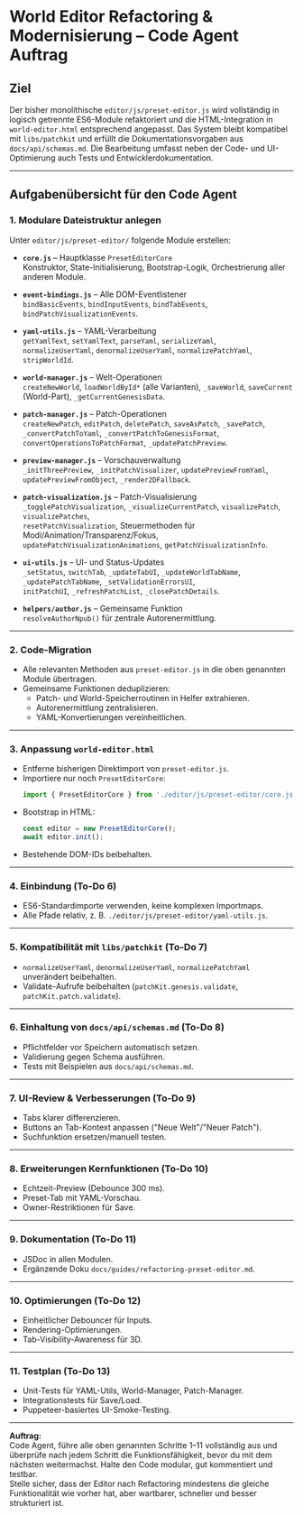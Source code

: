 # World Editor Refactoring & Modernisierung – Code Agent Auftrag

## Ziel
Der bisher monolithische `editor/js/preset-editor.js` wird vollständig in logisch getrennte ES6-Module refaktoriert und die HTML-Integration in `world-editor.html` entsprechend angepasst. Das System bleibt kompatibel mit `libs/patchkit` und erfüllt die Dokumentationsvorgaben aus `docs/api/schemas.md`. Die Bearbeitung umfasst neben der Code- und UI-Optimierung auch Tests und Entwicklerdokumentation.

---

## Aufgabenübersicht für den Code Agent

### 1. **Modulare Dateistruktur anlegen**
Unter `editor/js/preset-editor/` folgende Module erstellen:

- **`core.js`** – Hauptklasse `PresetEditorCore`  
  Konstruktor, State-Initialisierung, Bootstrap-Logik, Orchestrierung aller anderen Module.

- **`event-bindings.js`** – Alle DOM-Eventlistener  
  `bindBasicEvents`, `bindInputEvents`, `bindTabEvents`, `bindPatchVisualizationEvents`.

- **`yaml-utils.js`** – YAML-Verarbeitung  
  `getYamlText`, `setYamlText`, `parseYaml`, `serializeYaml`,  
  `normalizeUserYaml`, `denormalizeUserYaml`, `normalizePatchYaml`, `stripWorldId`.

- **`world-manager.js`** – Welt-Operationen  
  `createNewWorld`, `loadWorldById*` (alle Varianten), `_saveWorld`, `saveCurrent` (World-Part), `_getCurrentGenesisData`.

- **`patch-manager.js`** – Patch-Operationen  
  `createNewPatch`, `editPatch`, `deletePatch`, `saveAsPatch`, `_savePatch`,  
  `_convertPatchToYaml`, `_convertPatchToGenesisFormat`, `convertOperationsToPatchFormat`, `_updatePatchPreview`.

- **`preview-manager.js`** – Vorschauverwaltung  
  `_initThreePreview`, `_initPatchVisualizer`, `updatePreviewFromYaml`, `updatePreviewFromObject`, `_render2DFallback`.

- **`patch-visualization.js`** – Patch-Visualisierung  
  `_togglePatchVisualization`, `_visualizeCurrentPatch`, `visualizePatch`, `visualizePatches`,  
  `resetPatchVisualization`, Steuermethoden für Modi/Animation/Transparenz/Fokus, `updatePatchVisualizationAnimations`, `getPatchVisualizationInfo`.

- **`ui-utils.js`** – UI- und Status-Updates  
  `_setStatus`, `switchTab`, `_updateTabUI`, `_updateWorldTabName`, `_updatePatchTabName`, `_setValidationErrorsUI`,  
  `initPatchUI`, `_refreshPatchList`, `_closePatchDetails`.

- **`helpers/author.js`** – Gemeinsame Funktion  
  `resolveAuthorNpub()` für zentrale Autorenermittlung.

---

### 2. **Code-Migration**
- Alle relevanten Methoden aus `preset-editor.js` in die oben genannten Module übertragen.
- Gemeinsame Funktionen deduplizieren:
  - Patch- und World-Speicherroutinen in Helfer extrahieren.
  - Autorenermittlung zentralisieren.
  - YAML-Konvertierungen vereinheitlichen.

---

### 3. **Anpassung `world-editor.html`**
- Entferne bisherigen Direktimport von `preset-editor.js`.
- Importiere nur noch `PresetEditorCore`:
  ```javascript
  import { PresetEditorCore } from './editor/js/preset-editor/core.js';
  ```
- Bootstrap in HTML:
  ```javascript
  const editor = new PresetEditorCore();
  await editor.init();
  ```
- Bestehende DOM-IDs beibehalten.

---

### 4. **Einbindung (To-Do 6)**
- ES6-Standardimporte verwenden, keine komplexen Importmaps.
- Alle Pfade relativ, z. B. `./editor/js/preset-editor/yaml-utils.js`.

---

### 5. **Kompatibilität mit `libs/patchkit` (To-Do 7)**
- `normalizeUserYaml`, `denormalizeUserYaml`, `normalizePatchYaml` unverändert beibehalten.  
- Validate-Aufrufe beibehalten (`patchKit.genesis.validate`, `patchKit.patch.validate`).

---

### 6. **Einhaltung von `docs/api/schemas.md` (To-Do 8)**
- Pflichtfelder vor Speichern automatisch setzen.
- Validierung gegen Schema ausführen.
- Tests mit Beispielen aus `docs/api/schemas.md`.

---

### 7. **UI-Review & Verbesserungen (To-Do 9)**
- Tabs klarer differenzieren.
- Buttons an Tab-Kontext anpassen ("Neue Welt"/"Neuer Patch").
- Suchfunktion ersetzen/manuell testen.

---

### 8. **Erweiterungen Kernfunktionen (To-Do 10)**
- Echtzeit-Preview (Debounce 300 ms).
- Preset-Tab mit YAML-Vorschau.
- Owner-Restriktionen für Save.

---

### 9. **Dokumentation (To-Do 11)**
- JSDoc in allen Modulen.
- Ergänzende Doku `docs/guides/refactoring-preset-editor.md`.

---

### 10. **Optimierungen (To-Do 12)**
- Einheitlicher Debouncer für Inputs.
- Rendering-Optimierungen.
- Tab-Visibility-Awareness für 3D.

---

### 11. **Testplan (To-Do 13)**
- Unit-Tests für YAML-Utils, World-Manager, Patch-Manager.
- Integrationstests für Save/Load.
- Puppeteer-basiertes UI-Smoke-Testing.

---

**Auftrag:**  
Code Agent, führe alle oben genannten Schritte 1–11 vollständig aus und überprüfe nach jedem Schritt die Funktionsfähigkeit, bevor du mit dem nächsten weitermachst. Halte den Code modular, gut kommentiert und testbar.  
Stelle sicher, dass der Editor nach Refactoring mindestens die gleiche Funktionalität wie vorher hat, aber wartbarer, schneller und besser strukturiert ist.